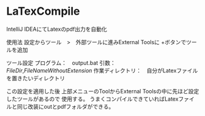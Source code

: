 # LaTexCompile
IntelliJ IDEAにてLatexのpdf出力を自動化


使用法
設定からツール　>　外部ツールに進みExternal Toolsに
+ボタンでツールを追加

ツール設定
 プログラム：　output.bat
 引数：  $FileDir$,$FileNameWithoutExtension$
 作業ディレクトリ：　自分がLatexファイルを置きたいディレクトリ
 
この設定を適用した後
上部メニューのToolからExternal Toolsの中に先ほど設定したツールがあるので
使用する。
うまくコンパイルできていればLatexファイルと同じ改装にoutとpdfフォルダができる。
